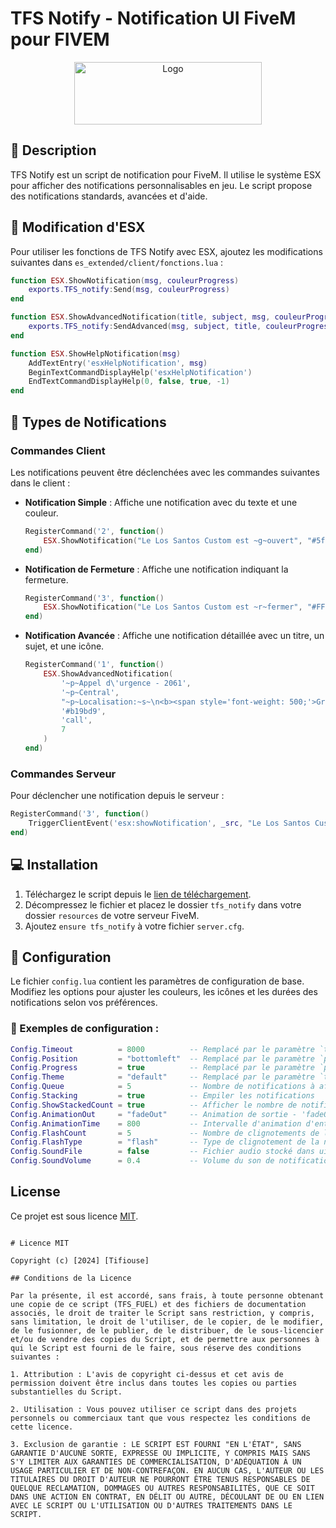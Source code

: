 # TFS Notify - Notification UI FiveM pour FIVEM

<p align="center">
  <img src="https://cdn.discordapp.com/attachments/1291112806451511369/1300131722381361152/FiveM_GTA_V_Logo.png?ex=671fb985&is=671e6805&hm=1ad9f041a278429449b639691945a5986bc0c61f6198aec86f1111ff5fd93734&" alt="Logo" width="300" height="100"/>
</p>


## 📜 Description

TFS Notify est un script de notification pour FiveM. Il utilise le système ESX pour afficher des notifications personnalisables en jeu. Le script propose des notifications standards, avancées et d'aide.

## 📝 Modification d'ESX

Pour utiliser les fonctions de TFS Notify avec ESX, ajoutez les modifications suivantes dans `es_extended/client/fonctions.lua` :

```lua
function ESX.ShowNotification(msg, couleurProgress)
    exports.TFS_notify:Send(msg, couleurProgress)
end

function ESX.ShowAdvancedNotification(title, subject, msg, couleurProgress, banner, timeout, icon)
    exports.TFS_notify:SendAdvanced(msg, subject, title, couleurProgress, banner, nil, nil, true, nil, icon)
end

function ESX.ShowHelpNotification(msg)
	AddTextEntry('esxHelpNotification', msg)
	BeginTextCommandDisplayHelp('esxHelpNotification')
	EndTextCommandDisplayHelp(0, false, true, -1)
end
```

## 🚀 Types de Notifications

### Commandes Client

Les notifications peuvent être déclenchées avec les commandes suivantes dans le client :

- **Notification Simple** : Affiche une notification avec du texte et une couleur.
  ```lua
  RegisterCommand('2', function()
      ESX.ShowNotification("Le Los Santos Custom est ~g~ouvert", "#5fa05d")
  end)
  ```

- **Notification de Fermeture** : Affiche une notification indiquant la fermeture.
  ```lua
  RegisterCommand('3', function()
      ESX.ShowNotification("Le Los Santos Custom est ~r~fermer", "#FF0000")
  end)
  ```

- **Notification Avancée** : Affiche une notification détaillée avec un titre, un sujet, et une icône.
  ```lua
  RegisterCommand('1', function()
      ESX.ShowAdvancedNotification(
          '~p~Appel d\'urgence - 2061',
          '~p~Central',
          "~p~Localisation:~s~\n<b><span style='font-weight: 500;'>Groove Street (15m)</span></b>\n~p~Infos:~s~\n<b><span style='font-weight: 500'>Tire à feux</span></b>",
          '#b19bd9',
          'call',
          7
      )
  end)
  ```

### Commandes Serveur

Pour déclencher une notification depuis le serveur :

```lua
RegisterCommand('3', function()
    TriggerClientEvent('esx:showNotification', _src, "Le Los Santos Custom est ~r~fermer", "#FF0000")
end)
```

## 💻 Installation

1. Téléchargez le script depuis le [lien de téléchargement](https://github.com/tifiouse-root/TFS_NOTIFY/archive/refs/heads/main.zip).
2. Décompressez le fichier et placez le dossier `tfs_notify` dans votre dossier `resources` de votre serveur FiveM.
3. Ajoutez `ensure tfs_notify` à votre fichier `server.cfg`.

## 📜 Configuration

Le fichier `config.lua` contient les paramètres de configuration de base. Modifiez les options pour ajuster les couleurs, les icônes et les durées des notifications selon vos préférences.

### 📜 Exemples de configuration :

```lua
Config.Timeout          = 8000          -- Remplacé par le paramètre `timeout`
Config.Position         = "bottomleft"  -- Remplacé par le paramètre `position`
Config.Progress         = true          -- Remplacé par le paramètre `progress`
Config.Theme            = "default"     -- Remplacé par le paramètre `theme`
Config.Queue            = 5             -- Nombre de notifications à afficher avant de les mettre en file d'attente
Config.Stacking         = true          -- Empiler les notifications
Config.ShowStackedCount = true          -- Afficher le nombre de notifications empilées
Config.AnimationOut     = "fadeOut"     -- Animation de sortie - 'fadeOut', 'fadeOutLeft', 'flipOutX', 'flipOutY', 'bounceOutLeft', 'backOutLeft', 'slideOutLeft', 'zoomOut', 'zoomOutLeft'
Config.AnimationTime    = 800           -- Intervalle d'animation d'entrée/sortie
Config.FlashCount       = 5             -- Nombre de clignotements de la notification
Config.FlashType        = "flash"       -- Type de clignotement de la notification
Config.SoundFile        = false         -- Fichier audio stocké dans ui/audio pour le son de notification. Laisser sur false pour désactiver.
Config.SoundVolume      = 0.4           -- Volume du son de notification, de 0.0 à 1.0
```

## License

Ce projet est sous licence [MIT](#).
```

# Licence MIT

Copyright (c) [2024] [Tifiouse]

## Conditions de la Licence

Par la présente, il est accordé, sans frais, à toute personne obtenant une copie de ce script (TFS_FUEL) et des fichiers de documentation associés, le droit de traiter le Script sans restriction, y compris, sans limitation, le droit de l'utiliser, de le copier, de le modifier, de le fusionner, de le publier, de le distribuer, de le sous-licencier et/ou de vendre des copies du Script, et de permettre aux personnes à qui le Script est fourni de le faire, sous réserve des conditions suivantes :

1. Attribution : L'avis de copyright ci-dessus et cet avis de permission doivent être inclus dans toutes les copies ou parties substantielles du Script.

2. Utilisation : Vous pouvez utiliser ce script dans des projets personnels ou commerciaux tant que vous respectez les conditions de cette licence.

3. Exclusion de garantie : LE SCRIPT EST FOURNI "EN L'ÉTAT", SANS GARANTIE D'AUCUNE SORTE, EXPRESSE OU IMPLICITE, Y COMPRIS MAIS SANS S'Y LIMITER AUX GARANTIES DE COMMERCIALISATION, D'ADÉQUATION À UN USAGE PARTICULIER ET DE NON-CONTREFAÇON. EN AUCUN CAS, L'AUTEUR OU LES TITULAIRES DU DROIT D'AUTEUR NE POURRONT ÊTRE TENUS RESPONSABLES DE QUELQUE RECLAMATION, DOMMAGES OU AUTRES RESPONSABILITÉS, QUE CE SOIT DANS UNE ACTION EN CONTRAT, EN DÉLIT OU AUTRE, DÉCOULANT DE OU EN LIEN AVEC LE SCRIPT OU L'UTILISATION OU D'AUTRES TRAITEMENTS DANS LE SCRIPT.

```
